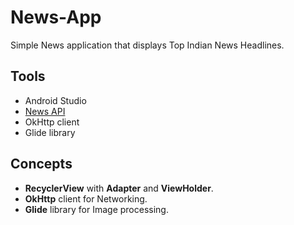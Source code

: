# News-App
Simple News application that displays Top Indian News Headlines.

## Tools
- Android Studio
- [News API](https://newsapi.org/)
- OkHttp client
- Glide library

## Concepts
- **RecyclerView** with **Adapter** and **ViewHolder**.
- **OkHttp** client for Networking.
- **Glide** library for Image processing.
